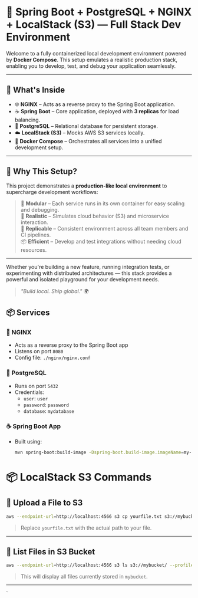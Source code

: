 # 🚀 Spring Boot + PostgreSQL + NGINX + LocalStack (S3) — Full Stack Dev Environment

Welcome to a fully containerized local development environment powered by **Docker Compose**. This setup emulates a realistic production stack, enabling you to develop, test, and debug your application seamlessly.

---

## 🌟 What's Inside

- 🌐 **NGINX** – Acts as a reverse proxy to the Spring Boot application.
- ☕ **Spring Boot** – Core application, deployed with **3 replicas** for load balancing.
- 🐘 **PostgreSQL** – Relational database for persistent storage.
- ☁️ **LocalStack (S3)** – Mocks AWS S3 services locally.
- 🐳 **Docker Compose** – Orchestrates all services into a unified development setup.

---

## 🧰 Why This Setup?

This project demonstrates a **production-like local environment** to supercharge development workflows:

> 🔧 **Modular** – Each service runs in its own container for easy scaling and debugging.  
> 🚀 **Realistic** – Simulates cloud behavior (S3) and microservice interaction.  
> 🔁 **Replicable** – Consistent environment across all team members and CI pipelines.  
> 📦 **Efficient** – Develop and test integrations without needing cloud resources.

---

Whether you're building a new feature, running integration tests, or experimenting with distributed architectures — this stack provides a powerful and isolated playground for your development needs.

> _"Build local. Ship global."_ 🌍


## 📦 Services

### 🔁 NGINX

- Acts as a reverse proxy to the Spring Boot app
- Listens on port `8080`
- Config file: `./nginx/nginx.conf`

### 🐘 PostgreSQL

- Runs on port `5432`
- Credentials:
    - `user`: `user`
    - `password`: `password`
    - `database`: `mydatabase`

### ☕ Spring Boot App

- Built using:
  ```bash
  mvn spring-boot:build-image -Dspring-boot.build-image.imageName=my-spring-app -DskipTests
  ```

# 📦 LocalStack S3 Commands

## 🔼 Upload a File to S3

```bash
aws --endpoint-url=http://localhost:4566 s3 cp yourfile.txt s3://mybucket/ --profile localstack
```

> Replace `yourfile.txt` with the actual path to your file.

---

## 📄 List Files in S3 Bucket

```bash
aws --endpoint-url=http://localhost:4566 s3 ls s3://mybucket/ --profile localstack
```

> This will display all files currently stored in `mybucket`.

---

`